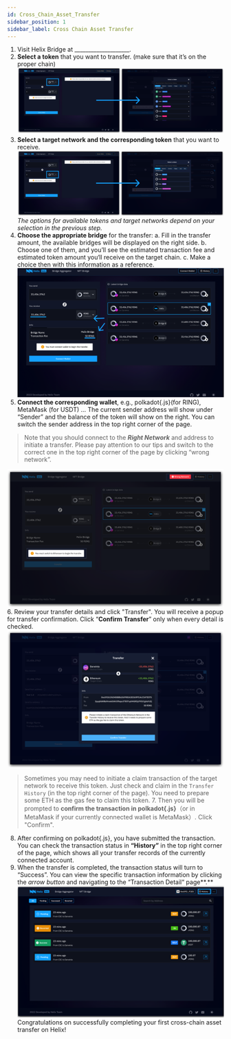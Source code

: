 ```yaml
---
id: Cross_Chain_Asset_Transfer
sidebar_position: 1
sidebar_label: Cross Chain Asset Transfer
---
```

1. Visit Helix Bridge at ____________________. 
2. **Select a token** that you want to transfer. (make sure that it’s on the proper chain)
![01](../../static/img/Step02-select-a-token.png)
3. **Select a target network and the corresponding token** that you want to receive.
![01](../../static/img/step03-select-target-oken.png)
*The options for available tokens and target networks depend on your selection in the previous step.*
4. **Choose the appropriate bridge** for the transfer:
a. Fill in the transfer amount, the available bridges will be displayed on the right side. 
b. Choose one of them, and you’ll see the estimated transaction fee and estimated token amount you‘ll receive on the target chain. 
c. Make a choice then with this information as a reference.
![01](../../static/img/step04-choose-a-bridge.png)
5. **Connect the corresponding wallet**, e.g., polkadot{.js}(for RING), MetaMask (for USDT) ...
The current sender address will show under “Sender” and the balance of the token will show on the right. You can switch the sender address in the top right corner of the page.
> Note that you should connect to the ***Right Network*** and address to initiate a transfer. Please pay attention to our tips and switch to the correct one in the top right corner of the page by clicking “wrong network”.
>
![01](../../static/img/step05-wrong-network.png)
6. Review your transfer details and click "Transfer". You will receive a popup for transfer confirmation. Click “**Confirm Transfer**” only when every detail is checked. 
![01](../../static/img/step06-confirm-transfer.png)
> Sometimes you may need to initiate a claim transaction of the target network to receive this token. Just check and claim in the `Transfer History`  (in the top right corner of the page). You need to prepare some ETH as the gas fee to claim this token.
>7. Then you will be prompted to **confirm the transaction in polkadot{.js}**（or in MetaMask if your currently connected wallet is MetaMask）. Click "Confirm". 
8. After confirming on polkadot{.js}, you have submitted the transaction. You can check the transaction status in **“History”** in the top right corner of the page, which shows all your transfer records of the currently connected account.
9. When the transfer is completed, the transaction status will turn to “Success”. You can view the specific transaction information by clicking the *arrow button* and navigating to the “Transaction Detail“ page**.**
![01](../../static/img/step09-transfer-history.png)
Congratulations on successfully completing your first cross-chain asset transfer on Helix!